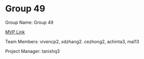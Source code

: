 # Group 49
Group Name: Group 49

[MVP Link](https://docs.google.com/document/d/1wZgoSLez-makJr6LRtH-ONQg6kMaONhWU7LvJLphxec/edit)

Team Members: vivencp2, xdzhang2. cezhong2, achinta3, mal13

Project Manager: tanishq3
